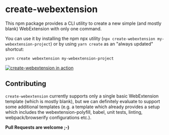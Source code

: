 # create-webextension

This npm package provides a CLI utility to create a new simple (and mostly blank) WebExtension
with only one command.

You can use it by installing the npm npx utility (`npx create-webextension my-webextension-project`)
or by using `yarn create` as an "always updated" shortcut:

```
yarn create webextension my-webextension-project
```

[![create-webextension in action][screenshot]][screencast]

## Contributing

`create-webextension` currently supports only a single basic WebExtension template
(which is mostly blank), but we can definitely evaluate to support some additional templates
(e.g. a template which already provides a setup which includes the webextension-polyfill,
babel, unit tests, linting,  webpack/browserify configurations etc.).

**Pull Requests are welcome ;-)**

[screenshot]: https://raw.githubusercontent.com/rpl/create-webextension/master/assets/screenshot.png
[screencast]: https://youtu.be/jfGqhvOCpj8
